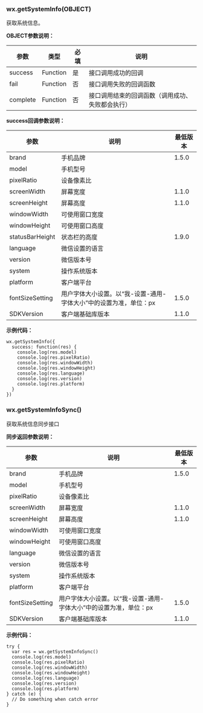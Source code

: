 <!-- https://mp.weixin.qq.com/debug/wxadoc/dev/api/systeminfo.html -->

### wx.getSystemInfo(OBJECT)

获取系统信息。

**OBJECT参数说明：**

  参数       |  类型       |  必填 |  说明                       
-------------|-------------|-------|-----------------------------
  success    |  Function   |  是   |  接口调用成功的回调         
  fail       |  Function   |  否   |  接口调用失败的回调函数     
  complete   |  Function   |  否   |接口调用结束的回调函数（调用成功、失败都会执行）

**success回调参数说明：**

  参数              |  说明                                   | 最低版本 
--------------------|-----------------------------------------|----------
  brand             |  手机品牌                               |  1.5.0   
  model             |  手机型号                               |          
  pixelRatio        |  设备像素比                             |          
  screenWidth       |  屏幕宽度                               |  1.1.0   
  screenHeight      |  屏幕高度                               |  1.1.0   
  windowWidth       |  可使用窗口宽度                         |          
  windowHeight      |  可使用窗口高度                         |          
  statusBarHeight   |  状态栏的高度                           |  1.9.0   
  language          |  微信设置的语言                         |          
  version           |  微信版本号                             |          
  system            |  操作系统版本                           |          
  platform          |  客户端平台                             |          
  fontSizeSetting   |用户字体大小设置。以“我-设置-通用-字体大小”中的设置为准，单位：px|  1.5.0   
  SDKVersion        |  客户端基础库版本                       |  1.1.0   

**示例代码：**

    wx.getSystemInfo({
      success: function(res) {
        console.log(res.model)
        console.log(res.pixelRatio)
        console.log(res.windowWidth)
        console.log(res.windowHeight)
        console.log(res.language)
        console.log(res.version)
        console.log(res.platform)
      }
    })
    

### wx.getSystemInfoSync()

获取系统信息同步接口

**同步返回参数说明：**

  参数              |  说明                                   | 最低版本 
--------------------|-----------------------------------------|----------
  brand             |  手机品牌                               |  1.5.0   
  model             |  手机型号                               |          
  pixelRatio        |  设备像素比                             |          
  screenWidth       |  屏幕宽度                               |  1.1.0   
  screenHeight      |  屏幕高度                               |  1.1.0   
  windowWidth       |  可使用窗口宽度                         |          
  windowHeight      |  可使用窗口高度                         |          
  language          |  微信设置的语言                         |          
  version           |  微信版本号                             |          
  system            |  操作系统版本                           |          
  platform          |  客户端平台                             |          
  fontSizeSetting   |用户字体大小设置。以“我-设置-通用-字体大小”中的设置为准，单位：px|  1.5.0   
  SDKVersion        |  客户端基础库版本                       |  1.1.0   

**示例代码：**

    try {
      var res = wx.getSystemInfoSync()
      console.log(res.model)
      console.log(res.pixelRatio)
      console.log(res.windowWidth)
      console.log(res.windowHeight)
      console.log(res.language)
      console.log(res.version)
      console.log(res.platform)
    } catch (e) {
      // Do something when catch error
    }
